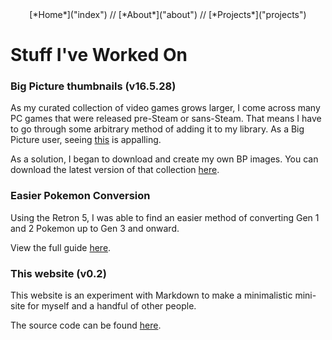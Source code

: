 <center>[*Home*]("index") // [*About*]("about") // [*Projects*]("projects")</center>

# Stuff I've Worked On


### Big Picture thumbnails (v16.5.28)

As my curated collection of video games grows larger, I come across many PC games that were released pre-Steam or sans-Steam. That means I have to go through some arbitrary method of adding it to my library. As a Big Picture user, seeing [this](http://i1128.photobucket.com/albums/m495/overlordzombie/1.png) is appalling.

As a solution, I began to download and create my own BP images. You can download the latest version of that collection [here](https://drive.google.com/open?id=0B2dbtTzEquEOVlFwU2JVSkVQQVE).

### Easier Pokemon Conversion

Using the Retron 5, I was able to find an easier method of converting Gen 1 and 2 Pokemon up to Gen 3 and onward. 

View the full guide [here](epc.html).


### This website (v0.2)

This website is an experiment with Markdown to make a minimalistic mini-site for myself and a handful of other people.

The source code can be found [here](https://drive.google.com/open?id=0B2dbtTzEquEOVmxtQUdIdmpPc1E).
